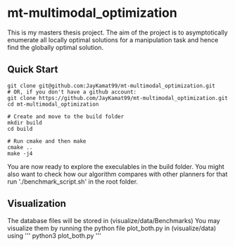 # mt-multimodal_optimization
This is my masters thesis project. The aim of the project is to asymptotically enumerate all locally optimal solutions for a manipulation task and hence find the globally optimal solution. 

## Quick Start

```
git clone git@github.com:JayKamat99/mt-multimodal_optimization.git
# OR, if you don't have a github account:
git clone https://github.com/JayKamat99/mt-multimodal_optimization.git
cd mt-multimodal_optimization

# Create and move to the build folder
mkdir build
cd build

# Run cmake and then make
cmake .. 
make -j4
```

You are now ready to explore the execulables in the build folder. You might also want to check how our algorithm compares with other planners for that run './benchmark_script.sh' in the root folder.

## Visualization
The database files will be stored in (visualize/data/Benchmarks) You may visualize them by running the python file plot_both.py in (visualize/data) using 
'''
python3 plot_both.py
'''